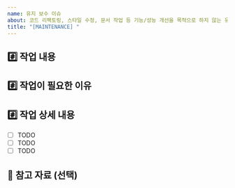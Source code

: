 ```yaml
---
name: 유지 보수 이슈
about: 코드 리팩토링, 스타일 수정, 문서 작업 등 기능/성능 개선을 목적으로 하지 않는 유지 보수 작업에 사용해주세요.
title: "[MAINTENANCE] "
---
```


## #️⃣ 작업 내용
<!-- 어떤 작업을 수행할 예정인지 간략하게 설명해주세요.
예: 코드 포맷 통일, 주석 추가, README 업데이트 등 -->
>

## #️⃣ 작업이 필요한 이유
<!-- 해당 작업이 필요한 이유와, 이 작업을 통해 기대되는 효과를 설명해주세요.
예: 가독성 향상, 유지보수 용이성 개선 등 -->
>

## #️⃣ 작업 상세 내용
<!-- 실제로 해야 할 작업들을 TODO 리스트로 작성해주세요. -->
- [ ] TODO
- [ ] TODO
- [ ] TODO

## 📎 참고 자료 (선택)
<!-- 참고할만한 문서, 코드 링크, 스크린샷 등이 있다면 여기에 작성해주세요. -->
> 